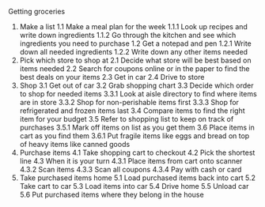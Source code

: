 Getting groceries

1. Make a list
  1.1 Make a meal plan for the week
    1.1.1 Look up recipes and write down ingredients
    1.1.2 Go through the kitchen and see which ingredients you need to purchase
  1.2 Get a notepad and pen
    1.2.1 Write down all needed ingredients
    1.2.2 Write down any other items needed
2. Pick which store to shop at
  2.1 Decide what store will be best based on items needed
  2.2 Search for coupons online or in the paper to find the best deals on your items
  2.3 Get in car
  2.4 Drive to store
3. Shop
  3.1 Get out of car
  3.2 Grab shopping chart
  3.3 Decide which order to shop for needed items
    3.3.1 Look at aisle directory to find where items are in store
    3.3.2 Shop for non-perishable items first
    3.3.3 Shop for refrigerated and frozen items last
  3.4 Compare items to find the right item for your budget
  3.5 Refer to shopping list to keep on track of purchases
    3.5.1 Mark off items on list as you get them
  3.6 Place items in cart as you find them
    3.6.1 Put fragile items like eggs and bread on top of heavy items like canned goods
4. Purchase items
  4.1 Take shopping cart to checkout
  4.2 Pick the shortest line
  4.3 When it is your turn
    4.3.1 Place items from cart onto scanner
    4.3.2 Scan items
    4.3.3 Scan all coupons
    4.3.4 Pay with cash or card
5. Take purchased items home
  5.1 Load purchased items back into cart
  5.2 Take cart to car
  5.3 Load items into car
  5.4 Drive home
  5.5 Unload car
  5.6 Put purchased items where they belong in the house
